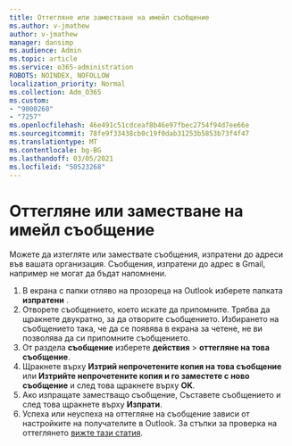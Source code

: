 ```yaml
---
title: Оттегляне или заместване на имейл съобщение
ms.author: v-jmathew
author: v-jmathew
manager: dansimp
ms.audience: Admin
ms.topic: article
ms.service: o365-administration
ROBOTS: NOINDEX, NOFOLLOW
localization_priority: Normal
ms.collection: Adm_O365
ms.custom:
- "9000260"
- "7257"
ms.openlocfilehash: 46e491c51cdceaf8b46e97fbec2754f94d7ee66e
ms.sourcegitcommit: 78fe9f33438cb0c19f0dab31253b5853b73f4f47
ms.translationtype: MT
ms.contentlocale: bg-BG
ms.lasthandoff: 03/05/2021
ms.locfileid: "50523268"
---
```

# <a name="recall-or-replace-email-message"></a>Оттегляне или заместване на имейл съобщение

Можете да изтегляте или замествате съобщения, изпратени до адреси във вашата организация. Съобщения, изпратени до адрес в Gmail, например не могат да бъдат напомнени.

1. В екрана с папки отляво на прозореца на Outlook изберете папката **изпратени** .
2. Отворете съобщението, което искате да припомните. Трябва да щракнете двукратно, за да отворите съобщението. Избирането на съобщението така, че да се появява в екрана за четене, не ви позволява да си припомните съобщението.
3. От раздела **съобщение** изберете **действия**  >  **оттегляне на това съобщение**.
4. Щракнете върху **Изтрий непрочетените копия на това съобщение** или **Изтрийте непрочетените копия и го заместете с ново съобщение** и след това щракнете върху **OK**.
5. Ако изпращате заместващо съобщение, Съставете съобщението и след това щракнете върху **Изпрати**.
6. Успеха или неуспеха на оттегляне на съобщение зависи от настройките на получателите в Outlook. За стъпки за проверка на оттеглянето [вижте тази статия](https://support.office.com/article/recall-or-replace-an-email-message-that-you-sent-35027f88-d655-4554-b4f8-6c0729a723a0#tocheck).
